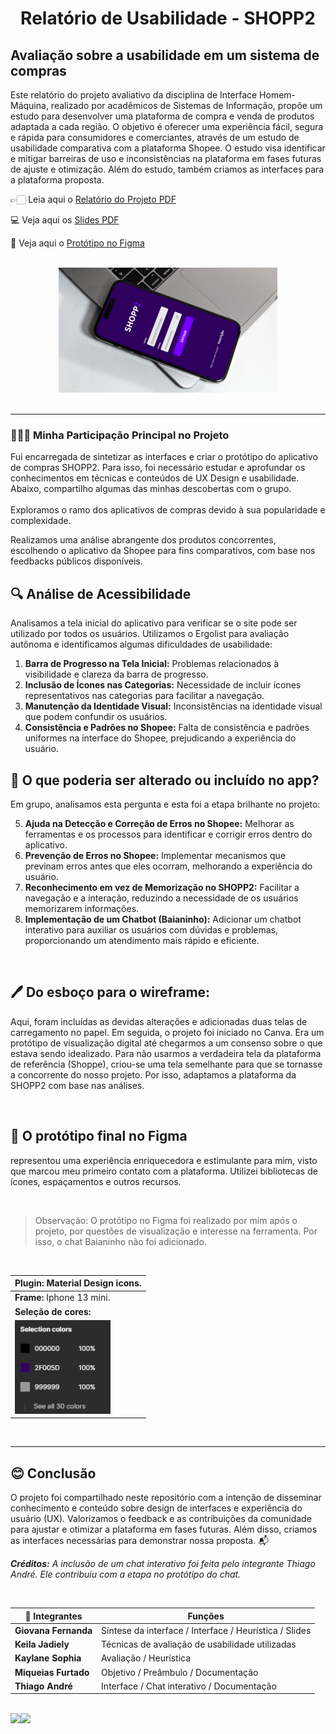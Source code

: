 <div align="center">
   <h1>Relatório de Usabilidade - SHOPP2</h1>
</div>

<h2>Avaliação sobre a usabilidade em um sistema de compras</h2>

Este relatório do projeto avaliativo da disciplina de Interface Homem-Máquina, realizado por acadêmicos de Sistemas de Informação, propõe um estudo para desenvolver uma plataforma de compra e venda de produtos adaptada a cada região. O objetivo é oferecer uma experiência fácil, segura e rápida para consumidores e comerciantes, através de um estudo de usabilidade comparativa com a plataforma Shopee. O estudo visa identificar e mitigar barreiras de uso e inconsistências na plataforma em fases futuras de ajuste e otimização. Além do estudo, também criamos as interfaces para a plataforma proposta.

👉🏻 Leia aqui o [Relatório do Projeto PDF](https://drive.google.com/file/d/1sjgJqpYmRvUpO2ZmtukONP6-icWHGZ5q/view?usp=sharing)

💻 Veja aqui os [Slides PDF](https://drive.google.com/file/d/1fNWHi06H3kdQR5VoC2XV6WpQqUBRZVJ4/view?usp=sharing)

📱  Veja aqui o [Protótipo no Figma](https://www.figma.com/proto/AZY0v64H198pZVjGCQXIWD/Meu-Design?node-id=41-13&t=feiCDRvHbBopPMjh-1&scaling=scale-down&content-scaling=fixed&page-id=12%3A18)


<br>

<div align="center">
   <img src="https://github.com/GiovanaMerces/RelatorioShopp2/blob/5d96b7cc059d8ceb070451567ecd387b8e3a317f/celular.shopp2.git.png" alt="Meu DesignShopp2.png" height="200">
</div>
   
<br>

---

### 🙋🏻‍♀️ Minha Participação Principal no Projeto
Fui encarregada de sintetizar as interfaces e criar o protótipo do aplicativo de compras SHOPP2. Para isso, foi necessário estudar e aprofundar os conhecimentos em técnicas e conteúdos de UX Design e usabilidade. Abaixo, compartilho algumas das minhas descobertas com o grupo.
<br>
<br>
Exploramos o ramo dos aplicativos de compras devido à sua popularidade e complexidade.

Realizamos uma análise abrangente dos produtos concorrentes, escolhendo o aplicativo da Shopee para fins comparativos, com base nos feedbacks públicos disponíveis.

## 🔍 Análise de Acessibilidade </h3> 

Analisamos a tela inicial do aplicativo para verificar se o site pode ser utilizado por todos os usuários. Utilizamos o Ergolist para avaliação autônoma e identificamos algumas dificuldades de usabilidade:

1. **Barra de Progresso na Tela Inicial:** Problemas relacionados à visibilidade e clareza da barra de progresso.
2. **Inclusão de Ícones nas Categorias:** Necessidade de incluir ícones representativos nas categorias para facilitar a navegação.
3. **Manutenção da Identidade Visual:** Inconsistências na identidade visual que podem confundir os usuários.
4. **Consistência e Padrões no Shopee:** Falta de consistência e padrões uniformes na interface do Shopee, prejudicando a experiência do usuário.

## 🤔 O que poderia ser alterado ou incluído no app?

Em grupo, analisamos esta pergunta e esta foi a etapa brilhante no projeto:

5. **Ajuda na Detecção e Correção de Erros no Shopee:** Melhorar as ferramentas e os processos para identificar e corrigir erros dentro do aplicativo.
6. **Prevenção de Erros no Shopee:** Implementar mecanismos que previnam erros antes que eles ocorram, melhorando a experiência do usuário.
7. **Reconhecimento em vez de Memorização no SHOPP2:** Facilitar a navegação e a interação, reduzindo a necessidade de os usuários memorizarem informações.
8. **Implementação de um Chatbot (Baianinho):** Adicionar um chatbot interativo para auxiliar os usuários com dúvidas e problemas, proporcionando um atendimento mais rápido e eficiente.
<br>

## 🖊 Do esboço para o wireframe:

Aqui, foram incluídas as devidas alterações e adicionadas duas telas de carregamento no papel. Em seguida, o projeto foi iniciado no Canva. Era um protótipo de visualização digital até chegarmos a um consenso sobre o que estava sendo idealizado. Para não usarmos a verdadeira tela da plataforma de referência (Shoppe), criou-se uma tela semelhante para que se tornasse a concorrente do nosso projeto. Por isso, adaptamos a plataforma da SHOPP2 com base nas análises.

<br>

## 📱 O protótipo final no Figma

representou uma experiência enriquecedora e estimulante para mim, visto que marcou meu primeiro contato com a plataforma. Utilizei bibliotecas de ícones, espaçamentos e outros recursos.

<br>

> Observação: O protótipo no Figma foi realizado por mim após o projeto, por questões de visualização e interesse na ferramenta. Por isso, o chat Baianinho não foi adicionado.

<br>

|  **Plugin:** Material Design icons.          |
|----------------------------------------------|
| **Frame:** Iphone 13 mini.                   |
| **Seleção de cores:**                        |
| <img src="https://github.com/GiovanaMerces/RelatorioShopp2/blob/2b200a8ddfd9be6ccbd9dbc733a6172c6f2bab4a/cores.fig.git.png" alt="cores.fig.git.png" height="150"> |

<br>

---

<h2>😊 Conclusão </h2>

O projeto foi compartilhado neste repositório com a intenção de disseminar conhecimento e conteúdo sobre design de interfaces e experiência do usuário (UX). Valorizamos o feedback e as contribuições da comunidade para ajustar e otimizar a plataforma em fases futuras. Além disso, criamos as interfaces necessárias para demonstrar nossa proposta. 📬<br>

***Créditos:*** *A inclusão de um chat interativo foi feita pelo integrante Thiago André. Ele contribuiu com a etapa no protótipo do chat.*


<br>

| **📝 Integrantes**     | Funções                                        |
|------------------------|------------------------------------------------|
| **Giovana Fernanda**       | Síntese da interface / Interface / Heurística / Slides |
| **Keila Jadiely**          | Técnicas de avaliação de usabilidade utilizadas |
| **Kaylane Sophia**         | Avaliação / Heurística                         |
| **Miqueias Furtado**       | Objetivo / Preâmbulo / Documentação            |
| **Thiago André**           | Interface / Chat interativo / Documentação     |


<br>

<a href="https://github.com/GiovanaMerces">
    <img src="https://img.shields.io/badge/GitHub-000000?style=for-the-badge&logo=github&logoColor=purple" /><img src="https://media1.tenor.com/m/MAY07BXjn00AAAAC/sasha-cyberpunk.gif" />
</a>




